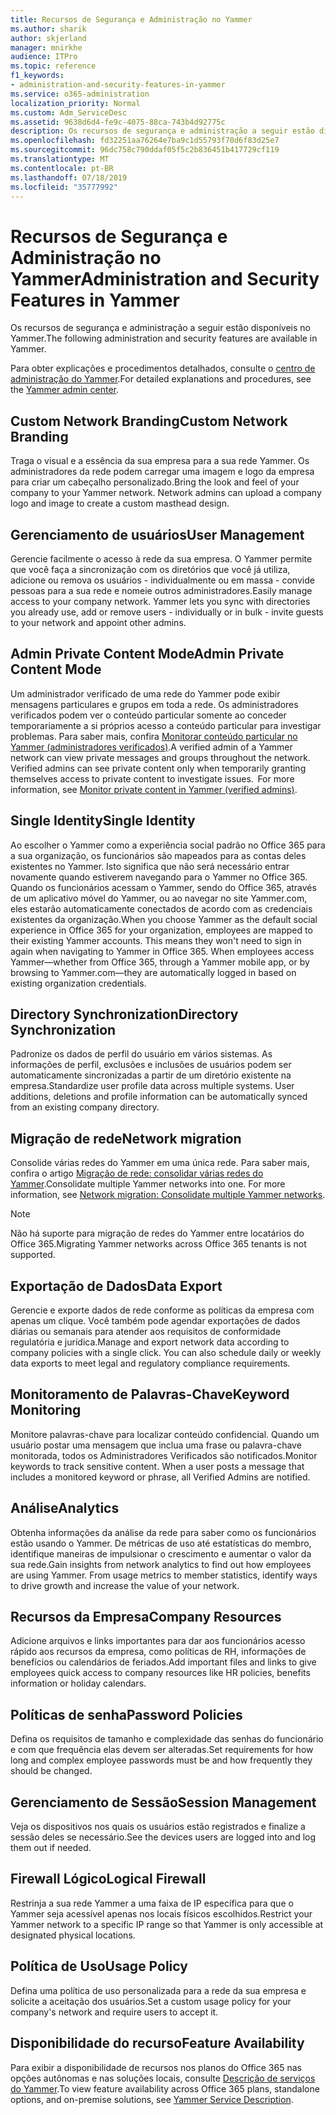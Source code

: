 ```yaml
---
title: Recursos de Segurança e Administração no Yammer
ms.author: sharik
author: skjerland
manager: mnirkhe
audience: ITPro
ms.topic: reference
f1_keywords:
- administration-and-security-features-in-yammer
ms.service: o365-administration
localization_priority: Normal
ms.custom: Adm_ServiceDesc
ms.assetid: 9638d6d4-fe9c-4075-88ca-743b4d92775c
description: Os recursos de segurança e administração a seguir estão disponíveis no Yammer.
ms.openlocfilehash: fd32251aa76264e7ba9c1d55793f70d6f83d25e7
ms.sourcegitcommit: 96dc758c790ddaf05f5c2b836451b417729cf119
ms.translationtype: MT
ms.contentlocale: pt-BR
ms.lasthandoff: 07/18/2019
ms.locfileid: "35777992"
---
```

# <a name="administration-and-security-features-in-yammer"></a><span data-ttu-id="56e6e-103">Recursos de Segurança e Administração no Yammer</span><span class="sxs-lookup"><span data-stu-id="56e6e-103">Administration and Security Features in Yammer</span></span>

<span data-ttu-id="56e6e-104">Os recursos de segurança e administração a seguir estão disponíveis no Yammer.</span><span class="sxs-lookup"><span data-stu-id="56e6e-104">The following administration and security features are available in Yammer.</span></span>
  
<span data-ttu-id="56e6e-105">Para obter explicações e procedimentos detalhados, consulte o [centro de administração do Yammer](https://go.microsoft.com/fwlink/?LinkId=869688).</span><span class="sxs-lookup"><span data-stu-id="56e6e-105">For detailed explanations and procedures, see the [Yammer admin center](https://go.microsoft.com/fwlink/?LinkId=869688).</span></span>
  
## <a name="custom-network-branding"></a><span data-ttu-id="56e6e-106">Custom Network Branding</span><span class="sxs-lookup"><span data-stu-id="56e6e-106">Custom Network Branding</span></span>
<span data-ttu-id="56e6e-107"><a name="bkmk_CustomNetworkBranding"> </a></span><span class="sxs-lookup"><span data-stu-id="56e6e-107"></span></span>

<span data-ttu-id="56e6e-p101">Traga o visual e a essência da sua empresa para a sua rede Yammer. Os administradores da rede podem carregar uma imagem e logo da empresa para criar um cabeçalho personalizado.</span><span class="sxs-lookup"><span data-stu-id="56e6e-p101">Bring the look and feel of your company to your Yammer network. Network admins can upload a company logo and image to create a custom masthead design.</span></span>
  
## <a name="user-management"></a><span data-ttu-id="56e6e-110">Gerenciamento de usuários</span><span class="sxs-lookup"><span data-stu-id="56e6e-110">User Management</span></span>
<span data-ttu-id="56e6e-111"><a name="bkmk_UserManagement"> </a></span><span class="sxs-lookup"><span data-stu-id="56e6e-111"></span></span>

<span data-ttu-id="56e6e-p102">Gerencie facilmente o acesso à rede da sua empresa. O Yammer permite que você faça a sincronização com os diretórios que você já utiliza, adicione ou remova os usuários - individualmente ou em massa - convide pessoas para a sua rede e nomeie outros administradores.</span><span class="sxs-lookup"><span data-stu-id="56e6e-p102">Easily manage access to your company network. Yammer lets you sync with directories you already use, add or remove users - individually or in bulk - invite guests to your network and appoint other admins.</span></span>
  
## <a name="admin-private-content-mode"></a><span data-ttu-id="56e6e-114">Admin Private Content Mode</span><span class="sxs-lookup"><span data-stu-id="56e6e-114">Admin Private Content Mode</span></span>
<span data-ttu-id="56e6e-115"><a name="bkmk_AdminPrivate"> </a></span><span class="sxs-lookup"><span data-stu-id="56e6e-115"></span></span>

<span data-ttu-id="56e6e-p103">Um administrador verificado de uma rede do Yammer pode exibir mensagens particulares e grupos em toda a rede. Os administradores verificados podem ver o conteúdo particular somente ao conceder temporariamente a si próprios acesso a conteúdo particular para investigar problemas. Para saber mais, confira [Monitorar conteúdo particular no Yammer (administradores verificados)](https://go.microsoft.com/fwlink/?LinkId=627479).</span><span class="sxs-lookup"><span data-stu-id="56e6e-p103">A verified admin of a Yammer network can view private messages and groups throughout the network.  Verified admins can see private content only when temporarily granting themselves access to private content to investigate issues.  For more information, see [Monitor private content in Yammer (verified admins)](https://go.microsoft.com/fwlink/?LinkId=627479).</span></span>
  
## <a name="single-identity"></a><span data-ttu-id="56e6e-119">Single Identity</span><span class="sxs-lookup"><span data-stu-id="56e6e-119">Single Identity</span></span>
<span data-ttu-id="56e6e-120"><a name="bkmk_o365_user_mapping"> </a></span><span class="sxs-lookup"><span data-stu-id="56e6e-120"></span></span>

<span data-ttu-id="56e6e-p104">Ao escolher o Yammer como a experiência social padrão no Office 365 para a sua organização, os funcionários são mapeados para as contas deles existentes no Yammer. Isto significa que não será necessário entrar novamente quando estiverem navegando para o Yammer no Office 365. Quando os funcionários acessam o Yammer, sendo do Office 365, através de um aplicativo móvel do Yammer, ou ao navegar no site Yammer.com, eles estarão automaticamente conectados de acordo com as credenciais existentes da organização.</span><span class="sxs-lookup"><span data-stu-id="56e6e-p104">When you choose Yammer as the default social experience in Office 365 for your organization, employees are mapped to their existing Yammer accounts. This means they won't need to sign in again when navigating to Yammer in Office 365. When employees access Yammer—whether from Office 365, through a Yammer mobile app, or by browsing to Yammer.com—they are automatically logged in based on existing organization credentials.</span></span>
  
## <a name="directory-synchronization"></a><span data-ttu-id="56e6e-124">Directory Synchronization</span><span class="sxs-lookup"><span data-stu-id="56e6e-124">Directory Synchronization</span></span>
<span data-ttu-id="56e6e-125"><a name="bkmk_DirectorySynchronization"> </a></span><span class="sxs-lookup"><span data-stu-id="56e6e-125"></span></span>

<span data-ttu-id="56e6e-p105">Padronize os dados de perfil do usuário em vários sistemas. As informações de perfil, exclusões e inclusões de usuários podem ser automaticamente sincronizadas a partir de um diretório existente na empresa.</span><span class="sxs-lookup"><span data-stu-id="56e6e-p105">Standardize user profile data across multiple systems. User additions, deletions and profile information can be automatically synced from an existing company directory.</span></span>
  
## <a name="network-migration"></a><span data-ttu-id="56e6e-128">Migração de rede</span><span class="sxs-lookup"><span data-stu-id="56e6e-128">Network migration</span></span>
<span data-ttu-id="56e6e-129"><a name="bkmk_NetworkMigration"> </a></span><span class="sxs-lookup"><span data-stu-id="56e6e-129"></span></span>

<span data-ttu-id="56e6e-p106">Consolide várias redes do Yammer em uma única rede. Para saber mais, confira o artigo [Migração de rede: consolidar várias redes do Yammer](https://go.microsoft.com/fwlink/?LinkID=617488).</span><span class="sxs-lookup"><span data-stu-id="56e6e-p106">Consolidate multiple Yammer networks into one. For more information, see [Network migration: Consolidate multiple Yammer networks](https://go.microsoft.com/fwlink/?LinkID=617488).</span></span>
  
> [!NOTE]
> <span data-ttu-id="56e6e-132">Não há suporte para migração de redes do Yammer entre locatários do Office 365.</span><span class="sxs-lookup"><span data-stu-id="56e6e-132">Migrating Yammer networks across Office 365 tenants is not supported.</span></span> 
  
## <a name="data-export"></a><span data-ttu-id="56e6e-133">Exportação de Dados</span><span class="sxs-lookup"><span data-stu-id="56e6e-133">Data Export</span></span>
<span data-ttu-id="56e6e-134"><a name="bkmk_DataExport"> </a></span><span class="sxs-lookup"><span data-stu-id="56e6e-134"></span></span>

<span data-ttu-id="56e6e-p107">Gerencie e exporte dados de rede conforme as políticas da empresa com apenas um clique. Você também pode agendar exportações de dados diárias ou semanais para atender aos requisitos de conformidade regulatória e jurídica.</span><span class="sxs-lookup"><span data-stu-id="56e6e-p107">Manage and export network data according to company policies with a single click. You can also schedule daily or weekly data exports to meet legal and regulatory compliance requirements.</span></span>
  
## <a name="keyword-monitoring"></a><span data-ttu-id="56e6e-137">Monitoramento de Palavras-Chave</span><span class="sxs-lookup"><span data-stu-id="56e6e-137">Keyword Monitoring</span></span>
<span data-ttu-id="56e6e-138"><a name="bkmk_KeywordMonitoring"> </a></span><span class="sxs-lookup"><span data-stu-id="56e6e-138"></span></span>

<span data-ttu-id="56e6e-p108">Monitore palavras-chave para localizar conteúdo confidencial. Quando um usuário postar uma mensagem que inclua uma frase ou palavra-chave monitorada, todos os Administradores Verificados são notificados.</span><span class="sxs-lookup"><span data-stu-id="56e6e-p108">Monitor keywords to track sensitive content. When a user posts a message that includes a monitored keyword or phrase, all Verified Admins are notified.</span></span>
  
## <a name="analytics"></a><span data-ttu-id="56e6e-141">Análise</span><span class="sxs-lookup"><span data-stu-id="56e6e-141">Analytics</span></span>
<span data-ttu-id="56e6e-142"><a name="bkmk_Analytics"> </a></span><span class="sxs-lookup"><span data-stu-id="56e6e-142"></span></span>

<span data-ttu-id="56e6e-p109">Obtenha informações da análise da rede para saber como os funcionários estão usando o Yammer. De métricas de uso até estatísticas do membro, identifique maneiras de impulsionar o crescimento e aumentar o valor da sua rede.</span><span class="sxs-lookup"><span data-stu-id="56e6e-p109">Gain insights from network analytics to find out how employees are using Yammer. From usage metrics to member statistics, identify ways to drive growth and increase the value of your network.</span></span>
  
## <a name="company-resources"></a><span data-ttu-id="56e6e-145">Recursos da Empresa</span><span class="sxs-lookup"><span data-stu-id="56e6e-145">Company Resources</span></span>
<span data-ttu-id="56e6e-146"><a name="bkmk_CompanyResources"> </a></span><span class="sxs-lookup"><span data-stu-id="56e6e-146"></span></span>

<span data-ttu-id="56e6e-147">Adicione arquivos e links importantes para dar aos funcionários acesso rápido aos recursos da empresa, como políticas de RH, informações de benefícios ou calendários de feriados.</span><span class="sxs-lookup"><span data-stu-id="56e6e-147">Add important files and links to give employees quick access to company resources like HR policies, benefits information or holiday calendars.</span></span>
  
## <a name="password-policies"></a><span data-ttu-id="56e6e-148">Políticas de senha</span><span class="sxs-lookup"><span data-stu-id="56e6e-148">Password Policies</span></span>
<span data-ttu-id="56e6e-149"><a name="bkmk_PasswordPolicies"> </a></span><span class="sxs-lookup"><span data-stu-id="56e6e-149"></span></span>

<span data-ttu-id="56e6e-150">Defina os requisitos de tamanho e complexidade das senhas do funcionário e com que frequência elas devem ser alteradas.</span><span class="sxs-lookup"><span data-stu-id="56e6e-150">Set requirements for how long and complex employee passwords must be and how frequently they should be changed.</span></span>
  
## <a name="session-management"></a><span data-ttu-id="56e6e-151">Gerenciamento de Sessão</span><span class="sxs-lookup"><span data-stu-id="56e6e-151">Session Management</span></span>
<span data-ttu-id="56e6e-152"><a name="bkmk_SessionManagement"> </a></span><span class="sxs-lookup"><span data-stu-id="56e6e-152"></span></span>

<span data-ttu-id="56e6e-153">Veja os dispositivos nos quais os usuários estão registrados e finalize a sessão deles se necessário.</span><span class="sxs-lookup"><span data-stu-id="56e6e-153">See the devices users are logged into and log them out if needed.</span></span>
  
## <a name="logical-firewall"></a><span data-ttu-id="56e6e-154">Firewall Lógico</span><span class="sxs-lookup"><span data-stu-id="56e6e-154">Logical Firewall</span></span>
<span data-ttu-id="56e6e-155"><a name="bkmk_LogicalFirewall"> </a></span><span class="sxs-lookup"><span data-stu-id="56e6e-155"></span></span>

<span data-ttu-id="56e6e-156">Restrinja a sua rede Yammer a uma faixa de IP específica para que o Yammer seja acessível apenas nos locais físicos escolhidos.</span><span class="sxs-lookup"><span data-stu-id="56e6e-156">Restrict your Yammer network to a specific IP range so that Yammer is only accessible at designated physical locations.</span></span>
  
## <a name="usage-policy"></a><span data-ttu-id="56e6e-157">Política de Uso</span><span class="sxs-lookup"><span data-stu-id="56e6e-157">Usage Policy</span></span>
<span data-ttu-id="56e6e-158"><a name="bkmk_UsagePolicy"> </a></span><span class="sxs-lookup"><span data-stu-id="56e6e-158"></span></span>

<span data-ttu-id="56e6e-159">Defina uma política de uso personalizada para a rede da sua empresa e solicite a aceitação dos usuários.</span><span class="sxs-lookup"><span data-stu-id="56e6e-159">Set a custom usage policy for your company's network and require users to accept it.</span></span>
  
## <a name="feature-availability"></a><span data-ttu-id="56e6e-160">Disponibilidade do recurso</span><span class="sxs-lookup"><span data-stu-id="56e6e-160">Feature Availability</span></span>
<span data-ttu-id="56e6e-161"><a name="bkmk_UsagePolicy"> </a></span><span class="sxs-lookup"><span data-stu-id="56e6e-161"></span></span>

<span data-ttu-id="56e6e-162">Para exibir a disponibilidade de recursos nos planos do Office 365 nas opções autônomas e nas soluções locais, consulte [Descrição de serviços do Yammer](yammer-service-description.md).</span><span class="sxs-lookup"><span data-stu-id="56e6e-162">To view feature availability across Office 365 plans, standalone options, and on-premise solutions, see [Yammer Service Description](yammer-service-description.md).</span></span>
  

